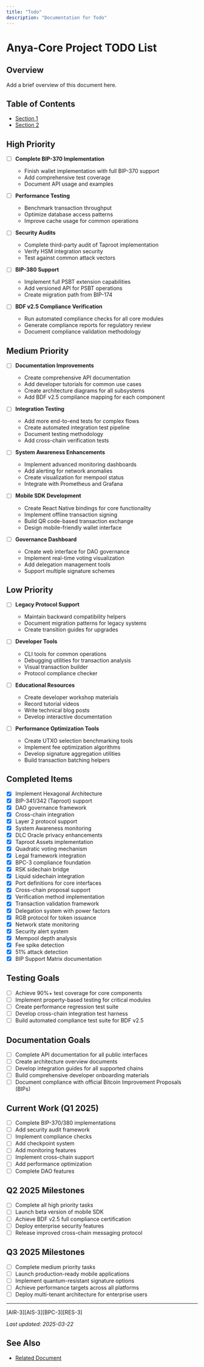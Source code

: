 ```yaml
---
title: "Todo"
description: "Documentation for Todo"
---
```


# Anya-Core Project TODO List

## Overview

Add a brief overview of this document here.

## Table of Contents

- [Section 1](#section-1)
- [Section 2](#section-2)


## High Priority

- [ ] **Complete BIP-370 Implementation**
  - Finish wallet implementation with full BIP-370 support
  - Add comprehensive test coverage
  - Document API usage and examples

- [ ] **Performance Testing**
  - Benchmark transaction throughput
  - Optimize database access patterns
  - Improve cache usage for common operations

- [ ] **Security Audits**
  - Complete third-party audit of Taproot implementation
  - Verify HSM integration security
  - Test against common attack vectors

- [ ] **BIP-380 Support**
  - Implement full PSBT extension capabilities
  - Add versioned API for PSBT operations
  - Create migration path from BIP-174

- [ ] **BDF v2.5 Compliance Verification**
  - Run automated compliance checks for all core modules
  - Generate compliance reports for regulatory review
  - Document compliance validation methodology

## Medium Priority

- [ ] **Documentation Improvements**
  - Create comprehensive API documentation
  - Add developer tutorials for common use cases
  - Create architecture diagrams for all subsystems
  - Add BDF v2.5 compliance mapping for each component

- [ ] **Integration Testing**
  - Add more end-to-end tests for complex flows
  - Create automated integration test pipeline
  - Document testing methodology
  - Add cross-chain verification tests

- [ ] **System Awareness Enhancements**
  - Implement advanced monitoring dashboards
  - Add alerting for network anomalies
  - Create visualization for mempool status
  - Integrate with Prometheus and Grafana

- [ ] **Mobile SDK Development**
  - Create React Native bindings for core functionality
  - Implement offline transaction signing
  - Build QR code-based transaction exchange
  - Design mobile-friendly wallet interface

- [ ] **Governance Dashboard**
  - Create web interface for DAO governance
  - Implement real-time voting visualization
  - Add delegation management tools
  - Support multiple signature schemes

## Low Priority

- [ ] **Legacy Protocol Support**
  - Maintain backward compatibility helpers
  - Document migration patterns for legacy systems
  - Create transition guides for upgrades

- [ ] **Developer Tools**
  - CLI tools for common operations
  - Debugging utilities for transaction analysis
  - Visual transaction builder
  - Protocol compliance checker

- [ ] **Educational Resources**
  - Create developer workshop materials
  - Record tutorial videos
  - Write technical blog posts
  - Develop interactive documentation

- [ ] **Performance Optimization Tools**
  - Create UTXO selection benchmarking tools
  - Implement fee optimization algorithms
  - Develop signature aggregation utilities
  - Build transaction batching helpers

## Completed Items

- [x] Implement Hexagonal Architecture
- [x] BIP-341/342 (Taproot) support
- [x] DAO governance framework
- [x] Cross-chain integration
- [x] Layer 2 protocol support
- [x] System Awareness monitoring
- [x] DLC Oracle privacy enhancements
- [x] Taproot Assets implementation
- [x] Quadratic voting mechanism
- [x] Legal framework integration
- [x] BPC-3 compliance foundation
- [x] RSK sidechain bridge
- [x] Liquid sidechain integration
- [x] Port definitions for core interfaces
- [x] Cross-chain proposal support
- [x] Verification method implementation
- [x] Transaction validation framework
- [x] Delegation system with power factors
- [x] RGB protocol for token issuance
- [x] Network state monitoring
- [x] Security alert system
- [x] Mempool depth analysis
- [x] Fee spike detection
- [x] 51% attack detection
- [x] BIP Support Matrix documentation

## Testing Goals

- [ ] Achieve 90%+ test coverage for core components
- [ ] Implement property-based testing for critical modules
- [ ] Create performance regression test suite
- [ ] Develop cross-chain integration test harness
- [ ] Build automated compliance test suite for BDF v2.5

## Documentation Goals

- [ ] Complete API documentation for all public interfaces
- [ ] Create architecture overview documents
- [ ] Develop integration guides for all supported chains
- [ ] Build comprehensive developer onboarding materials
- [ ] Document compliance with official Bitcoin Improvement Proposals (BIPs)

## Current Work (Q1 2025)

- [ ] Complete BIP-370/380 implementations
- [ ] Add security audit framework
- [ ] Implement compliance checks
- [ ] Add checkpoint system
- [ ] Add monitoring features
- [ ] Implement cross-chain support
- [ ] Add performance optimization
- [ ] Complete DAO features

## Q2 2025 Milestones

- [ ] Complete all high priority tasks
- [ ] Launch beta version of mobile SDK
- [ ] Achieve BDF v2.5 full compliance certification
- [ ] Deploy enterprise security features
- [ ] Release improved cross-chain messaging protocol

## Q3 2025 Milestones

- [ ] Complete medium priority tasks
- [ ] Launch production-ready mobile applications
- [ ] Implement quantum-resistant signature options
- [ ] Achieve performance targets across all platforms
- [ ] Deploy multi-tenant architecture for enterprise users

---

[AIR-3][AIS-3][BPC-3][RES-3]


*Last updated: 2025-03-22*

## See Also

- [Related Document](#related-document)

